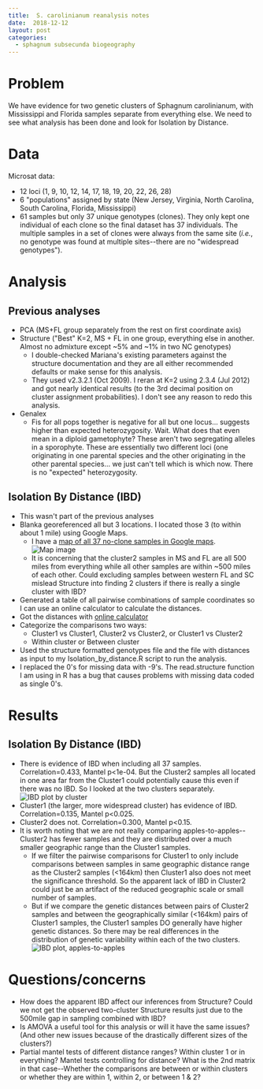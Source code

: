 ```yaml
---
title:  S. carolinianum reanalysis notes
date:  2018-12-12
layout: post
categories:
  - sphagnum subsecunda biogeography
---
```


# Problem

We have evidence for two genetic clusters of Sphagnum carolinianum, with Mississippi and Florida samples separate from everything else. We need to see what analysis has been done and look for Isolation by Distance.

# Data

Microsat data:
  * 12 loci (1, 9, 10, 12, 14, 17, 18, 19, 20, 22, 26, 28)
  * 6 "populations" assigned by state (New Jersey, Virginia, North Carolina, South Carolina, Florida, Mississippi)
  * 61 samples but only 37 unique genotypes (clones). They only kept one individual of each clone so the final dataset has 37 individuals. The multiple samples in a set of clones were always from the same site (_i.e._, no genotype was found at multiple sites--there are no "widespread genotypes").

# Analysis

## Previous analyses
  * PCA (MS+FL group separately from the rest on first coordinate axis)
  * Structure ("Best" K=2, MS + FL in one group, everything else in another. Almost no admixture except ~5% and ~1% in two NC genotypes)
    - I double-checked Mariana's existing parameters against the structure documentation and they are all either recommended defaults or make sense for this analysis.
    - They used v2.3.2.1 (Oct 2009). I reran at K=2 using 2.3.4 (Jul 2012) and got nearly identical results (to the 3rd decimal position on cluster assignment probabilities). I don't see any reason to redo this analysis.
  * Genalex
    - Fis for all pops together is negative for all but one locus... suggests higher than expected heterozygosity.  Wait. What does that even mean in a diploid gametophyte? These aren't two segregating alleles in a sporophyte. These are essentially two different loci (one originating in one parental species and the other originating in the other parental species... we just can't tell which is which now. There is no "expected" heterozygosity.

## Isolation By Distance (IBD)

  * This wasn't part of the previous analyses
  * Blanka georeferenced all but 3 locations. I located those 3 (to within about 1 mile) using Google Maps.
    - I have a [map of all 37 no-clone samples in Google maps][2]. ![Map image][image1]
    - It is concerning that the cluster2 samples in MS and FL are all 500 miles from everything while all other samples are within ~500 miles of each other. Could excluding samples between western FL and SC mislead Structure into finding 2 clusters if there is really a single cluster with IBD?
  * Generated a table of all pairwise combinations of sample coordinates so I can use an online calculator to calculate the distances.
  * Got the distances with [online calculator][1]
  * Categorize the comparisons two ways:
    - Cluster1 vs Cluster1, Cluster2 vs Cluster2, or Cluster1 vs Cluster2
    - Within cluster or Between cluster
  * Used the structure formatted genotypes file and the file with distances as input to my Isolation_by_distance.R script to run the analysis.
  * I replaced the 0's for missing data with -9's. The read.structure function I am using in R has a bug that causes problems with missing data coded as single 0's.

# Results

## Isolation By Distance (IBD)

  * There is evidence of IBD when including all 37 samples. Correlation=0.433, Mantel p<1e-04. But the Cluster2 samples all located in one area far from the Cluster1 could potentially cause this even if there was no IBD. So I looked at the two clusters separately. ![IBD plot by cluster][image2]
  * Cluster1 (the larger, more widespread cluster) has evidence of IBD. Correlation=0.135, Mantel p<0.025.
  * Cluster2 does not. Correlation=0.300, Mantel p<0.15.
  * It is worth noting that we are not really comparing apples-to-apples--Cluster2 has fewer samples and they are distributed over a much smaller geographic range than the Cluster1 samples.
    - If we filter the pairwise comparisons for Cluster1 to only include comparisons between samples in same geographic distance range as the Cluster2 samples (<164km) then Cluster1 also does not meet the significance threshold. So the apparent lack of IBD in Cluster2 could just be an artifact of the reduced geographic scale or small number of samples.
    - But if we compare the genetic distances between pairs of Cluster2 samples and between the geographically similar (<164km) pairs of Cluster1 samples, the Cluster1 samples DO generally have higher genetic distances. So there may be real differences in the distribution of genetic variability within each of the two clusters. ![IBD plot, apples-to-apples][image3]

# Questions/concerns

  * How does the apparent IBD affect our inferences from Structure? Could we not get the observed two-cluster Structure results just due to the 500mile gap in sampling combined with IBD?
  * Is AMOVA a useful tool for this analysis or will it have the same issues? (And other new issues because of the drastically different sizes of the clusters?)
  * Partial mantel tests of different distance ranges? Within cluster 1 or in everything? Mantel tests controlling for distance? What is the 2nd matrix in that case--Whether the comparisons are between or within clusters or whether they are within 1, within 2, or between 1 & 2?

[image1]: {{site.image_path}}S_carolinianum_site_map.png
[image2]: {{site.image_path}}S_carolinianum_IBD_by_cluster.png
[image3]: {{site.image_path}}S_carolinianum_IBD_apples_to_apples.png

[1]: http://www.stevemorse.org/nearest/distancebatch.html
[2]: https://drive.google.com/open?id=1cWk3ho2RuQc4NRAgKqdivB_V_C4BtNpd&usp=sharing
